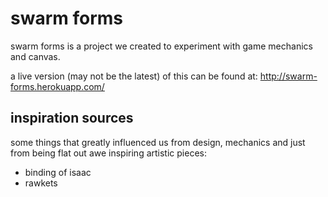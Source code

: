 # swarm forms

swarm forms is a project we created to experiment with game mechanics and canvas.

a live version (may not be the latest) of this can be found at: http://swarm-forms.herokuapp.com/

## inspiration sources

some things that greatly influenced us from design, mechanics and just from being flat out awe inspiring artistic pieces:

* binding of isaac
* rawkets
